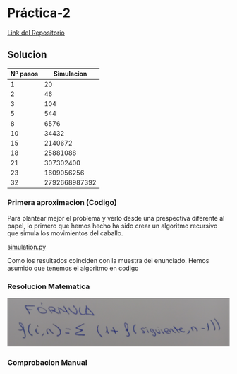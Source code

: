 # Práctica-2

[Link del Repositorio](https://github.com/flavi13/Pr-ctica-2.git)


## Solucion

| Nº pasos | Simulacion        |
|----------|-------------------|
| 1        | 20                |
| 2        | 46                |
| 3        | 104               |
| 5        | 544               |
| 8        | 6576              |
| 10       | 34432             |
| 15       | 2140672           |
| 18       | 25881088          |
| 21       | 307302400         |
| 23       | 1609056256        |
| 32       | 2792668987392     |


### Primera aproximacion (Codigo)
Para plantear mejor el problema y verlo desde una prespectiva diferente al papel, lo primero que hemos hecho ha sido crear un algoritmo recursivo que simula los movimientos del caballo.

[simulation.py](codigo/simulation.py)

Como los resultados coinciden con la muestra del enunciado. Hemos asumido que tenemos el algoritmo en codigo

### Resolucion Matematica

![formula](/imagenes/formula.jpg)


### Comprobacion Manual